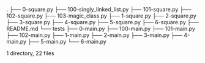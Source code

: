 .
├── 0-square.py
├── 100-singly_linked_list.py
├── 101-square.py
├── 102-square.py
├── 103-magic_class.py
├── 1-square.py
├── 2-square.py
├── 3-square.py
├── 4-square.py
├── 5-square.py
├── 6-square.py
├── README.md
└── tests
    ├── 0-main.py
    ├── 100-main.py
    ├── 101-main.py
    ├── 102-main.py
    ├── 1-main.py
    ├── 2-main.py
    ├── 3-main.py
    ├── 4-main.py
    ├── 5-main.py
    └── 6-main.py

1 directory, 22 files
